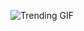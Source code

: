 
<!-- GIF_SECTION -->
![Trending GIF](https://media1.giphy.com/media/v1.Y2lkPThiYjIxNzcybGs1dDB5cmFuMmtiY2hqYmxrcnYxbmhjMmZ0ZGt3aHY5a2psdGllMyZlcD12MV9naWZzX3NlYXJjaCZjdD1n/HekrB46ZE0f5K/giphy.gif)
<!-- END_GIF_SECTION -->
